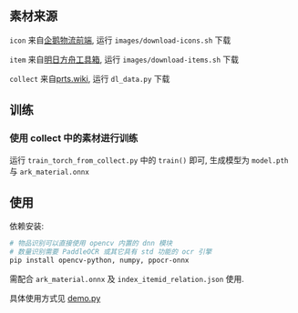 ## 素材来源

`icon` 来自[企鹅物流前端](https://github.com/penguin-statistics/frontend-v2), 运行 `images/download-icons.sh` 下载

`item` 来自[明日方舟工具箱](https://github.com/arkntools/arknights-toolbox), 运行 `images/download-items.sh` 下载

`collect` 来自[prts.wiki](http://prts.wiki/w/%E9%81%93%E5%85%B7%E4%B8%80%E8%A7%88), 运行 `dl_data.py` 下载


## 训练

### 使用 collect 中的素材进行训练

运行 `train_torch_from_collect.py` 中的 `train()` 即可, 生成模型为 `model.pth` 与 `ark_material.onnx`

## 使用

依赖安装:

```bash
# 物品识别可以直接使用 opencv 内置的 dnn 模块
# 数量识别需要 PaddleOCR 或其它具有 std 功能的 ocr 引擎
pip install opencv-python, numpy, ppocr-onnx
```

需配合 `ark_material.onnx` 及 `index_itemid_relation.json` 使用.

具体使用方式见 [demo.py](demo.py)
